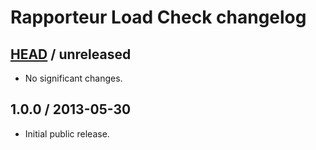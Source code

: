 # Rapporteur Load Check changelog

## [HEAD][unreleased] / unreleased

* No significant changes.

## 1.0.0 / 2013-05-30

* Initial public release.

[unreleased]: https://github.com/codeschool/rapporteur-load_check/compare/1.0.0...master
